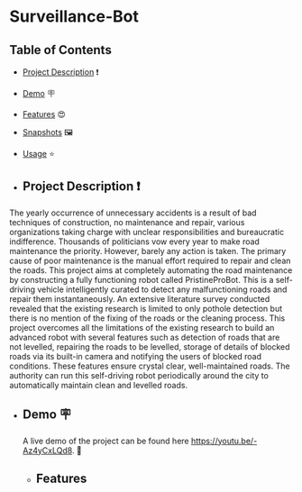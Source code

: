 # Surveillance-Bot
## Table of Contents

- [Project Description](#project-description) ❗
- [Demo](#demo) 🪧
- [Features](#features) 😍
- [Snapshots](#SnapShots) 🖼️
- [Usage](#usage) ⭐

- ## Project Description ❗
The yearly occurrence of unnecessary accidents is a result of bad techniques of construction, no maintenance and repair, various organizations taking charge with unclear responsibilities and bureaucratic indifference. Thousands of politicians vow every year to make road maintenance the priority. However, barely any action is taken. The primary cause of poor maintenance is the manual effort required to repair and clean the roads.
This project aims at completely automating the road maintenance by constructing a fully functioning robot called PristineProBot. This is a self-driving vehicle intelligently curated to detect any malfunctioning roads and repair them instantaneously. An extensive literature survey conducted revealed that the existing research is limited to only pothole detection but there is no mention of the fixing of the roads or the cleaning process. This project overcomes all the limitations of the existing research to build an advanced robot with several features such as detection of roads that are not levelled, repairing the roads to be levelled, storage of details of blocked roads via its built-in camera and notifying the users of blocked road conditions. These features ensure crystal clear, well-maintained roads. The authority can run this self-driving robot periodically around the city to automatically maintain clean and levelled roads.

- ## Demo 🪧
  A live demo of the project can be found here https://youtu.be/-Az4yCxLQd8. 🔗

  - ## Features
    
